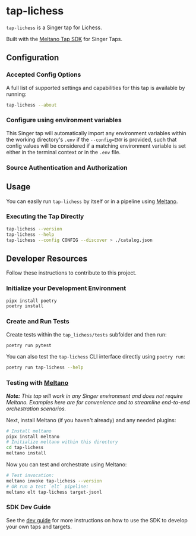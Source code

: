 # tap-lichess

`tap-lichess` is a Singer tap for Lichess.

Built with the [Meltano Tap SDK](https://sdk.meltano.com) for Singer Taps.

<!--

Developer TODO: Update the below as needed to correctly describe the install procedure. For instance, if you do not have a PyPi repo, or if you want users to directly install from your git repo, you can modify this step as appropriate.

## Installation

Install from PyPi:

```bash
pipx install tap-lichess
```

Install from GitHub:

```bash
pipx install git+https://github.com/ORG_NAME/tap-lichess.git@main
```

-->

## Configuration

### Accepted Config Options

<!--
Developer TODO: Provide a list of config options accepted by the tap.

This section can be created by copy-pasting the CLI output from:

```
tap-lichess --about --format=markdown
```
-->

A full list of supported settings and capabilities for this
tap is available by running:

```bash
tap-lichess --about
```

### Configure using environment variables

This Singer tap will automatically import any environment variables within the working directory's
`.env` if the `--config=ENV` is provided, such that config values will be considered if a matching
environment variable is set either in the terminal context or in the `.env` file.

### Source Authentication and Authorization

<!--
Developer TODO: If your tap requires special access on the source system, or any special authentication requirements, provide those here.
-->

## Usage

You can easily run `tap-lichess` by itself or in a pipeline using [Meltano](https://meltano.com/).

### Executing the Tap Directly

```bash
tap-lichess --version
tap-lichess --help
tap-lichess --config CONFIG --discover > ./catalog.json
```

## Developer Resources

Follow these instructions to contribute to this project.

### Initialize your Development Environment

```bash
pipx install poetry
poetry install
```

### Create and Run Tests

Create tests within the `tap_lichess/tests` subfolder and
  then run:

```bash
poetry run pytest
```

You can also test the `tap-lichess` CLI interface directly using `poetry run`:

```bash
poetry run tap-lichess --help
```

### Testing with [Meltano](https://www.meltano.com)

_**Note:** This tap will work in any Singer environment and does not require Meltano.
Examples here are for convenience and to streamline end-to-end orchestration scenarios._

<!--
Developer TODO:
Your project comes with a custom `meltano.yml` project file already created. Open the `meltano.yml` and follow any "TODO" items listed in
the file.
-->

Next, install Meltano (if you haven't already) and any needed plugins:

```bash
# Install meltano
pipx install meltano
# Initialize meltano within this directory
cd tap-lichess
meltano install
```

Now you can test and orchestrate using Meltano:

```bash
# Test invocation:
meltano invoke tap-lichess --version
# OR run a test `elt` pipeline:
meltano elt tap-lichess target-jsonl
```

### SDK Dev Guide

See the [dev guide](https://sdk.meltano.com/en/latest/dev_guide.html) for more instructions on how to use the SDK to
develop your own taps and targets.
